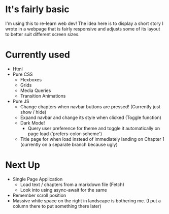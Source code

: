 # It's fairly basic
I'm using this to re-learn web dev!
The idea here is to display a short story I wrote in a webpage that is fairly responsive and adjusts some of its layout to better suit different screen sizes.
# Currently used
- Html
- Pure CSS
  - Flexboxes
  - Grids
  - Media Queries 
  - Transition Animations
- Pure JS
  - Change chapters when navbar buttons are pressed! (Currently just show / hide)
  - Expand navbar and change its style when clicked (Toggle function)
  - Dark Mode! 
    - Query user preference for theme and toggle it automatically on page load ('prefers-color-scheme')
  - Title page for when load instead of immediately landing on Chapter 1 (currently on a separate branch because ugly)
# Next Up
- Single Page Application
  - Load text / chapters from a markdown file (Fetch)
  - Look into using async-await for the same
- Remember scroll position
- Massive white space on the right in landscape is bothering me. (I put a column there to put something there later)
